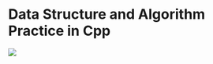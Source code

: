 # Data Structure and Algorithm Practice in Cpp

![](https://travis-ci.org/andyhuzhill/DataStructureAndAlgorithum.svg?branch=master)
